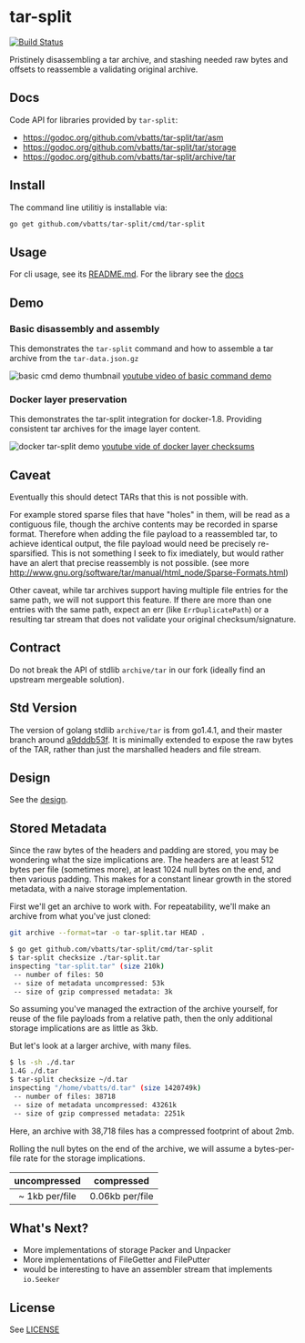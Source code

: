 # tar-split

[![Build Status](https://travis-ci.org/vbatts/tar-split.svg?branch=master)](https://travis-ci.org/vbatts/tar-split)

Pristinely disassembling a tar archive, and stashing needed raw bytes and offsets to reassemble a validating original archive.

## Docs

Code API for libraries provided by `tar-split`:

* https://godoc.org/github.com/vbatts/tar-split/tar/asm
* https://godoc.org/github.com/vbatts/tar-split/tar/storage
* https://godoc.org/github.com/vbatts/tar-split/archive/tar

## Install

The command line utilitiy is installable via:

```bash
go get github.com/vbatts/tar-split/cmd/tar-split
```

## Usage

For cli usage, see its [README.md](cmd/tar-split/README.md).
For the library see the [docs](#docs)

## Demo

### Basic disassembly and assembly

This demonstrates the `tar-split` command and how to assemble a tar archive from the `tar-data.json.gz`


![basic cmd demo thumbnail](https://i.ytimg.com/vi/vh5wyjIOBtc/2.jpg?time=1445027151805)
[youtube video of basic command demo](https://youtu.be/vh5wyjIOBtc)

### Docker layer preservation

This demonstrates the tar-split integration for docker-1.8. Providing consistent tar archives for the image layer content.

![docker tar-split demo](https://i.ytimg.com/vi_webp/vh5wyjIOBtc/default.webp)
[youtube vide of docker layer checksums](https://youtu.be/tV_Dia8E8xw)

## Caveat

Eventually this should detect TARs that this is not possible with.

For example stored sparse files that have "holes" in them, will be read as a
contiguous file, though the archive contents may be recorded in sparse format.
Therefore when adding the file payload to a reassembled tar, to achieve
identical output, the file payload would need be precisely re-sparsified. This
is not something I seek to fix imediately, but would rather have an alert that
precise reassembly is not possible.
(see more http://www.gnu.org/software/tar/manual/html_node/Sparse-Formats.html)


Other caveat, while tar archives support having multiple file entries for the
same path, we will not support this feature. If there are more than one entries
with the same path, expect an err (like `ErrDuplicatePath`) or a resulting tar
stream that does not validate your original checksum/signature.

## Contract

Do not break the API of stdlib `archive/tar` in our fork (ideally find an upstream mergeable solution).

## Std Version

The version of golang stdlib `archive/tar` is from go1.4.1, and their master branch around [a9dddb53f](https://github.com/golang/go/tree/a9dddb53f).
It is minimally extended to expose the raw bytes of the TAR, rather than just the marshalled headers and file stream.


## Design

See the [design](concept/DESIGN.md).

## Stored Metadata

Since the raw bytes of the headers and padding are stored, you may be wondering
what the size implications are. The headers are at least 512 bytes per
file (sometimes more), at least 1024 null bytes on the end, and then various
padding. This makes for a constant linear growth in the stored metadata, with a
naive storage implementation.

First we'll get an archive to work with. For repeatability, we'll make an
archive from what you've just cloned:

```bash
git archive --format=tar -o tar-split.tar HEAD .
```

```bash
$ go get github.com/vbatts/tar-split/cmd/tar-split
$ tar-split checksize ./tar-split.tar
inspecting "tar-split.tar" (size 210k)
 -- number of files: 50
 -- size of metadata uncompressed: 53k
 -- size of gzip compressed metadata: 3k
```

So assuming you've managed the extraction of the archive yourself, for reuse of
the file payloads from a relative path, then the only additional storage
implications are as little as 3kb.

But let's look at a larger archive, with many files.

```bash
$ ls -sh ./d.tar
1.4G ./d.tar
$ tar-split checksize ~/d.tar 
inspecting "/home/vbatts/d.tar" (size 1420749k)
 -- number of files: 38718
 -- size of metadata uncompressed: 43261k
 -- size of gzip compressed metadata: 2251k
```

Here, an archive with 38,718 files has a compressed footprint of about 2mb.

Rolling the null bytes on the end of the archive, we will assume a
bytes-per-file rate for the storage implications.

| uncompressed | compressed |
| :----------: | :--------: |
| ~ 1kb per/file | 0.06kb per/file |


## What's Next?

* More implementations of storage Packer and Unpacker
* More implementations of FileGetter and FilePutter
* would be interesting to have an assembler stream that implements `io.Seeker`


## License

See [LICENSE](LICENSE)

